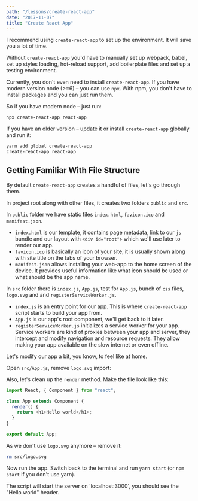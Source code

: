 ```yaml
---
path: "/lessons/create-react-app"
date: "2017-11-07"
title: "Create React App"
---
```


I recommend using `create-react-app` to set up the environment. It will save you a lot of time.

Without `create-react-app` you'd have to manually set up webpack, babel, set up styles loading, hot-reload support, add boilerplate files and set up a testing environment.

Currently, you don't even need to install `create-react-app`. If you have modern version node (>=6) – you can use `npx`. With npm, you don't have to install packages and you can just run them.

So if you have modern node – just run:

```sh
npx create-react-app react-app
```

If you have an older version – update it or install `create-react-app` globally and run it:

```sh
yarn add global create-react-app
create-react-app react-app
```

## Getting Familiar With File Structure

By default `create-react-app` creates a handful of files, let's go through them.

In project root along with other files, it creates two folders `public` and `src`.

In `public` folder we have static files `index.html`, `favicon.ico` and `manifest.json`.

* `index.html` is our template, it contains page metadata, link to our `js` bundle and our layout with `<div id="root">` which we'll use later to render our app. 
* `favicon.ico` is basically an icon of your site, it is usually shown along with site title on the tabs of your browser.
* `manifest.json` allows installing your web-app to the home screen of the device. It provides useful information like what icon should be used or what should be the app name.

In `src` folder there is `index.js`, `App.js`, test for `App.js`, bunch of `css` files, `logo.svg` and and `registerServiceWorker.js`.

* `index.js` is an entry point for our app. This is where `create-react-app` script starts to build your app from.
* `App.js` is our app's root component, we'll get back to it later.
* `registerServiceWorker.js` initializes a service worker for your app. Service workers are kind of proxies between your app and server, they intercept and modify navigation and resource requests. They allow making your app available on the slow internet or even offline. 

Let's modify our app a bit, you know, to feel like at home.

Open `src/App.js`, remove `logo.svg` import:

Also, let's clean up the `render` method. Make the file look like this:

```js
import React, { Component } from "react";

class App extends Component {
  render() {
    return <h1>Hello world</h1>;
  }
}

export default App;
```

As we don't use `logo.svg` anymore – remove it:

```sh
rm src/logo.svg
```

Now run the app. Switch back to the terminal and run `yarn start` (or `npm start` if you don't use yarn).

The script will start the server on 'localhost:3000', you should see the "Hello world" header.
